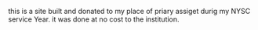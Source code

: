 this is a site built and donated to my place of priary assiget durig my NYSC service Year.
it was done at no cost to the institution.
